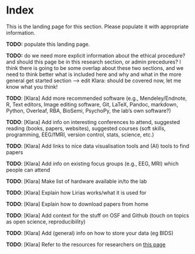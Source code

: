 # Index

This is the landing page for this section. Please populate it with appropriate information.

**TODO:** populate this landing page.

**TODO:** do we need more explicit information about the ethical procedure? and should this page be in this research section, or admin precedures? I think there is going to be some overlap about these two sections, and we need to think better what is included here and why and what in the more general get started section --> edit Klara: should be covered now, let me know what you think!

**TODO**: [Klara] Add more recommended software (e.g., Mendeley/Endnote, R, Text editors, Image editing software, Git, LaTeX, Pandoc, markdown, Python, Overleaf, RBA, BioSemi, PsychoPy, the lab’s own software?)

**TODO**: [Klara] Add info on interesting conferences to attend, suggested reading (books, papers, websites), suggested courses (soft skills, programming, EEG/fMRI, version control, stats, science, etc.)

**TODO**: [Klara] Add links to nice data visualisation tools and (AI) tools to find papers

**TODO**: [Klara] Add info on existing focus groups (e.g., EEG, MRI) which people can attend

**TODO**: [Klara] Make list of hardware available in/to the lab

**TODO**: [Klara] Explain how Lirias works/what it is used for

**TODO**: [Klara] Explain how to download papers from home

**TODO**: [Klara] Add context for the stuff on OSF and Github (touch on topics as open science, reproducibility)

**TODO**: [Klara] Add (general) info on how to store your data (eg BIDS)

**TODO**: [Klara] Refer to the resources for researchers on [this page](https://ppw.kuleuven.be/en/research/doing-research)
